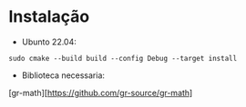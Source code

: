 # Instalação

* Ubunto 22.04:

```
sudo cmake --build build --config Debug --target install
```
* Biblioteca necessaria:

[gr-math][https://github.com/gr-source/gr-math]


